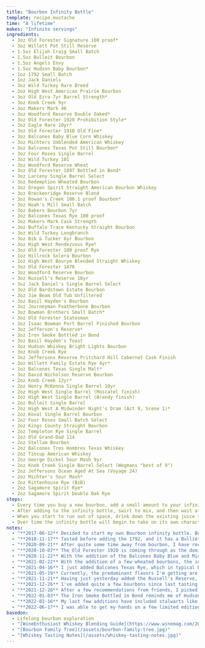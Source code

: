 ```yaml
---
title: "Bourbon Infinity Bottle"
template: recipe.mustache
time: "A lifetime"
makes: "Infinite servings"
ingredients:
  - 3oz Old Forester Signature 100 proof*
  - 3oz Willett Pot Still Reserve
  - 1.5oz Elijah Craig Small Batch
  - 1.5oz Bulleit Bourbon
  - 1.5oz Angels Envy
  - 1.5oz Hudson Baby Bourbon*
  - 1oz 1792 Small Batch
  - 1oz Jack Daniels
  - 3oz Wild Turkey Rare Breed
  - 2oz High West American Prairie Bourbon
  - 3oz Old Ezra 7yr Barrel Strength*
  - 3oz Knob Creek 9yr
  - 3oz Makers Mark 46
  - 3oz Woodford Reserve Double Oaked*
  - 3oz Old Forester 1920 Prohibition Style*
  - 3oz Eagle Rare 10yr*
  - 3oz Old Forester 1910 Old Fine*
  - 3oz Balcones Baby Blue Corn Whiskey
  - 3oz Michters Unblended American Whiskey
  - 3oz Balcones Texas Pot Still Bourbon*
  - 3oz Four Roses Single Barrel
  - 3oz Wild Turkey 101
  - 3oz Woodford Reserve Wheat
  - 3oz Old Forester 1897 Bottled in Bond*
  - 3oz Larceny Single Barrel Select
  - 3oz Redemption Wheated Bourbon
  - 3oz Oregon Spirit Straight American Bourbon Whiskey
  - 3oz Breckenridge Reserve Blend
  - 3oz Rowan's Creek 100.1 proof Bourbon*
  - 3oz Noah's Mill Small Batch
  - 3oz Bakers Bourbon 7yr
  - 3oz Balcones Texas Rye 100 proof
  - 3oz Makers Mark Cask Strength
  - 3oz Buffalo Trace Kentucky Straight Bourbon
  - 3oz Wild Turkey Longbranch
  - 3oz Bib & Tucker 6yr Bourbon
  - 3oz High West Rendezvous Rye*
  - 3oz Old Forester 100 proof Rye
  - 1oz Hillrock Solera Bourbon
  - 2oz High West Bourye Blended Straight Whiskey
  - 3oz Old Forester 1870
  - 3oz Woodford Reserve Bourbon
  - 3oz Russell's Reserve 10yr
  - 3oz Jack Daniel's Single Barrel Select
  - 3oz Old Bardstown Estate Bourbon
  - 3oz Jim Beam Old Tub Unfiltered
  - 3oz Basil Hayden's Bourbon
  - 3oz Journeyman Featherbone Bourbon
  - 3oz Bowman Brothers Small Batch*
  - 3oz Old Forester Statesman
  - 3oz Isaac Bowman Port Barrel Finished Bourbon
  - 3oz Jefferson's Reserve*
  - 3oz Iron Smoke Bottled in Bond
  - 3oz Basil Hayden's Toast
  - 3oz Hudson Whiskey Bright Lights Bourbon
  - 3oz Knob Creek Rye
  - 3oz Jeffersons Reserve Pritchard Hill Cabernet Cask Finish
  - 3oz Willett Family Estate Rye 4yr*
  - 1oz Balcones Texas Single Malt*
  - 3oz David Nicholson Reserve Bourbon
  - 2oz Knob Creek 12yr*
  - 2oz Henry McKenna Single Barrel 10yr
  - 2oz High West Single Barrel (Moscatel finish)
  - 2oz High West Single Barrel (Brandy finish)
  - 2oz Bulleit Single Barrel
  - 2oz High West A Midwinder Night's Dram (Act 9, Scene 1)*
  - 2oz Koval Single Barrel Bourbon
  - 2oz Four Roses Small Batch Select
  - 2oz Kings County Straight Bourbon
  - 2oz Templeton Rye Single Barrel
  - 2oz Old Grand-Dad 114
  - 2oz Stellum Bourbon
  - 2oz Balcones Tres Hombres Texas Whiskey
  - 2oz Tincup American Whiskey
  - 2oz George Dickel Sour Mash 9yr
  - 2oz Knob Creek Single Barrel Select (Wegmans "best of 9")
  - 2oz Jeffersons Ocean Aged At Sea (Voyage 24)
  - 2oz Michter's Sour Mash*
  - 2oz Rittenhouse Rye (BiB)
  - 2oz Sagamore Spirit Rye*
  - 2oz Sagamore Spirit Double Oak Rye
steps:
  - Every time you buy a new bourbon, add a small amount to your infinity bottle
  - After adding to the infinity bottle, swirl to mix, and then wait at least 12 hours before sampling the result **(to allow the flavors to marry)**
  - When you start to run out of space, drink down the existing juice to make room for more. This will alter the ratios of the constituent bourbon, but in traditional [Solera](https://en.wikipedia.org/wiki/Solera) style, a fraction of each will remain
  - Over time the infinity bottle will begin to take on its own character, which you can guide by the inclusion of bourbons with specific flavor profiles
notes:
  - "**2017-06-12** Decided to start my own Bourbon infinity bottle. Bourbons I particularly like/ think are a good value are denoted with an asterisk"
  - "**2018-11-17** Tasted before adding the 1792, and it has a Bulliet backbone, but with notes of the Hudson Baby shining through. Most of the others are not noticeable, with maybe a hint of Old Forester"
  - "**2020-09-21** After quite some time away from bourbon, I have recently started drinking it as my nightcap, and as such have gone through a few new bottles. With the addition of the Woodford Reserve Double Oaked, the infinity bottle (750ml) is full. The Woodford comes through when I taste it, with some of the spice and heat of the Old Ezra, but it's getting pretty hard to tease out the constituent bourbons."
  - "**2020-10-07** The Old Forester 1920 is coming through as the dominant note, but in a subdued sort of way that makes it more palatable than drinking it straight (likely because the overall mixture is lower proof than the 1920 by itself. Not sure if it's because that's what I recently added (although I did wait well over the recommended 12 hours before sampling it), and I didn't mix things around well enough, or just because that's what I've been drinking lately, and so my palate is acclimated to the flavor profile. Either way, the infinity bottle flavors continue to impress."
  - "**2020-11-22** With the addition of the Balcones Baby Blue and Michters American whiskey, this infinity bottle is technically no longer a bourbon (an eagle eye may notice Jack Daniels earlier on, but while they don't call it a bourbon, Jack meets all the requirements). I decided to branch out to these two whiskeys because I felt the bottle needed a little rounding out, and have really been enjoying the subtle complexity of both Balcones and Michters. Additionally, both are made in the 'bourbon style', with the Balcones being 100% blue corn, and the Michters American whiskey being the Michters bourbon mash bill, just aged in used oak instead of new, so overall the bourbon spirit remains."
  - "**2021-02-22** With the addition of a few wheated bourbons, the infinity bottle flavors have rounded out and gotten noticeably richer. The bottle was close to full, so I've been drinking it down and comparing it to the recent (lesser known, craft) bourbons I've been buying, and I find it to consistently beat them on flavor, mouthfeel, and finish."
  - "**2021-04-16** I just added Balcones Texas Rye, which in typical Balcones style has a very unique flavor profile. They use a variety of less common ryes, which leads to a subtle spicy chocolate flavor to round out the more traditional rye spice notes, with a classic Balcones finish. Of course, this isn't technically a bourbon, but given that I've previously added a few straight corn whiskeys, I figured adding some straight rye would balance things out nicely. More importantly, I'm really enjoying the flavor profile of this one, so interested to see how it affects the overall infinity bottle taste."
  - "**2021-05-19** Currently, the predominant flavors I'm getting are a mixture of the Makers Mark Cask Strength and the Balcones Texas Rye, which pair great together! There's a residual depth of flavor that I'm attributing to the long tail of other bourbons, and a faint woody smoke note presumably from the Longbranch. I'm tempted to try blending some of the remaining Makers and Balcones Rye together instead of drinking them on their own because of how much I'm enjoying their complimentary flavors."
  - "**2021-11-21** Having just yesterday added the Russell's Reserve, I taste that most strongly initially, but the flavor profile quickly mellows out and expands. Most of the recently added bourbons had relatively characteristic flavor profiles, but the richness of the High West Bourye and Rendezvous, and almost cognac-like quality of the Hillrock Solera seem to come through. There's also still an undertone of the Balcones Texas Rye chocolate, but much mellower than before."
  - "**2021-12-26** I've added quite a few bourbons since last tasting the bottle, but even with all of the additions, the same core flavor backbone I remember from before seems to come through. These latest bottles include mostly standard flavor profile bourbons, like the Old Tub, Basil Hayden, and Featherbone. I was hoping that the Jack single barrel would be interesting, but ended up finding it not worth the additional cost. The Old Bardstown had a similar flavor profile to Rowan's Creek (which I quite like), but not as good. Overall the bottle tastes mostly the same, if a little subdued by these lower proof and relatively unremarkable additions."
  - "**2021-12-28** After a few recommendations from friends, I picked up some Bowman offerings. Both the Bowman Brothers small batch and Isaac Bowman port finished were delicious, and I'm interested in trying more Bowman products. I like most Old Forester bottles, and the Statesman was no exception, with a sweeter more fruity taste. I don't think it's quite as good as their 1920 or 1897, but still a solid bourbon. Finally, I decided to try Jefferson's reserve, which was surprisingly full flavored for the price... I'll definitely be checking out their other offerings."
  - "**2022-01-03** The Iron Smoke Bottled in Bond reminds me of Hudson Baby bourbon. I picked up Tuthilltown's Bright Lights bourbon, which seems like their closest replacement for the discontinued Hudson Baby, but it's nothing alike, tasting much more run-of-the-mill. I presume that's because of its more traditional mashbill, but am disappointed overall. Finally, even though I didn't think the Basil Hayden was anything remarkable, I learned that their Toast offering has an interesting flavor profile due to the addition of brown rice to the mashbill. It does have a mellow creamyness, but not enough spice or flavor to keep me interested. It seems to be mostly lost in the infinity bottle."
  - "**2022-02-16** My last few additions have included stalwarts like the Willett Family Estate Rye, and Knob Creek 12. The Willett Rye especially adds a nice spicyness, like a more refined version of Rowan's Creek. I decided to add a bit of the Balcones Single Malt because I really enjoyed its richness, and figured it would complement the existing flavors in the bottle. I think I'll start standardizing on 2oz going forward instead of 3, since the bottle is getting pretty full."
  - "**2022-06-17** I was able to get my hands on a few limited edition bottlings from High West, including their Midwinter Night's Dram, which was fantastically layered and complex. I remember liking Koval, but the bottle I got this time was pretty bad. The Four Roses small batch was tasty as expected, but not worth the extra cost over their regular small batch and single barrel offerings in my opinion. Kings County reminded me a bit of the discontinued Hudson Baby Bourbon. Finally, the Old Grand-Dad was surprisingly drinkable for its low cost and high proof, and probably one of the best dollar value bottles I've had at ~$26."
basedon:
  - Lifelong bourbon exploration
  - "[WineEnthusiast Whiskey Blending Guide](https://www.winemag.com/2018/06/25/whiskey-blending-guide/)"
  - "[Bourbon Family Tree](/assets/bourbon-family-tree.jpg)"
  - "[Whiskey Tasting Notes](/assets/whiskey-tasting-notes.jpg)"
---
```

